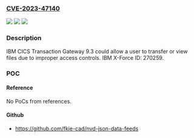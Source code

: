 ### [CVE-2023-47140](https://cve.mitre.org/cgi-bin/cvename.cgi?name=CVE-2023-47140)
![](https://img.shields.io/static/v1?label=Product&message=CICS%20Transaction%20Gateway%20Containers&color=blue)
![](https://img.shields.io/static/v1?label=Version&message=%3D%209.3%20&color=brighgreen)
![](https://img.shields.io/static/v1?label=Vulnerability&message=284%20Improper%20Access%20Control&color=brighgreen)

### Description

IBM CICS Transaction Gateway 9.3 could allow a user to transfer or view files due to improper access controls.  IBM X-Force ID:  270259.

### POC

#### Reference
No PoCs from references.

#### Github
- https://github.com/fkie-cad/nvd-json-data-feeds

